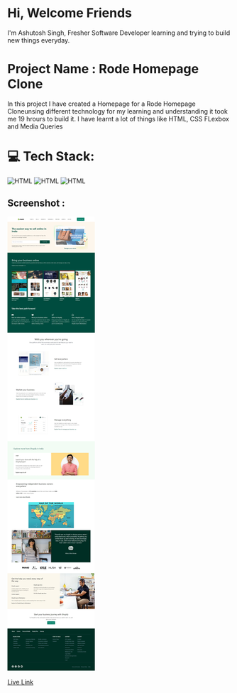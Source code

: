# Hi, Welcome Friends

I'm Ashutosh Singh, Fresher Software Developer learning and trying to build new things everyday.

# Project Name : Rode Homepage Clone

In this project I have created a Homepage for a Rode Homepage Cloneunsing different technology for my learning and understanding it took me 19 hrours to build it. I have learnt a lot of things like HTML, CSS FLexbox and Media Queries

# 💻 Tech Stack:

![HTML](https://img.shields.io/badge/-HTML-blue)
![HTML](https://img.shields.io/badge/-CSS-orange)
![HTML](https://img.shields.io/badge/-Tailwind%20CSS-red)

## Screenshot :

![Screenshot](SS.jpg)

[Live Link](https://magenta-custard-2c04a6.netlify.app/)
